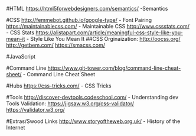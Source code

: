 #HTML
  https://html5forwebdesigners.com/semantics/ -Semantics

#CSS
  http://femmebot.github.io/google-type/ - Font Pairing
  https://maintainablecss.com/ - Maintainable CSS
  http://www.cssstats.com/ - CSS Stats
  https://alistapart.com/article/meaningful-css-style-like-you-mean-it - Style Like You Mean It
##CSS Orginaization:
  http://oocss.org/
  http://getbem.com/
  https://smacss.com/

#JavaScript


#Command Line
  https://www.git-tower.com/blog/command-line-cheat-sheet/ - Command Line Cheat Sheet


#Hubs
  https://css-tricks.com/ - CSS Tricks


#Tools
  http://discover-devtools.codeschool.com/ - Understanding dev Tools
  Validation:
    https://jigsaw.w3.org/css-validator/
    https://validator.w3.org/


#Extras/Swood Links
  http://www.storyoftheweb.org.uk/ - History of the Internet
